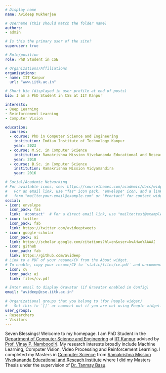 ```yaml
---
# Display name
name: Avideep Mukherjee

# Username (this should match the folder name)
authors:
- admin

# Is this the primary user of the site?
superuser: true

# Role/position
role: PhD Student in CSE

# Organizations/Affiliations
organizations:
- name: IIT Kanpur
  url: "www.iitk.ac.in"

# Short bio (displayed in user profile at end of posts)
bio: I am a PhD Student in CSE at IIT Kanpur

interests:
- Deep Learning
- Reinforcement Learning
- Computer Vision

education:
  courses:
  - course: PhD in Computer Science and Engineering
    institution: Indian Institute of Technology Kanpur
    year: 2023
  - course: M.Sc. in Computer Science
    institution: Ramakrishna Mission Vivekananda Educational and Research Institute
    year: 2018
  - course: B.Sc. in Computer Science
    institution: Ramakrishna Mission Vidyamandira
    year: 2016

# Social/Academic Networking
# For available icons, see: https://sourcethemes.com/academic/docs/widgets/#icons
#   For an email link, use "fas" icon pack, "envelope" icon, and a link in the
#   form "mailto:your-email@example.com" or "#contact" for contact widget.
social:
- icon: envelope
  icon_pack: fas
  link: '#contact'  # For a direct email link, use "mailto:test@example.org".
- icon: twitter
  icon_pack: fab
  link: https://twitter.com/avideeptweets
- icon: google-scholar
  icon_pack: ai
  link: https://scholar.google.com/citations?hl=en&user=kvAHwoYAAAAJ
- icon: github
  icon_pack: fab
  link: https://github.com/avideep
# Link to a PDF of your resume/CV from the About widget.
# To enable, copy your resume/CV to `static/files/cv.pdf` and uncomment the lines below.  
- icon: cv
  icon_pack: ai
  link: files/cv.pdf

# Enter email to display Gravatar (if Gravatar enabled in Config)
email: "avideep@cse.iitk.ac.in"
  
# Organizational groups that you belong to (for People widget)
#   Set this to `[]` or comment out if you are not using People widget.  
user_groups:
- Researchers
- Visitors
---
```


Seven Blessings! Welcome to my homepage. I am PhD Student in the [Department of Computer Science and Engineering](https://www.cse.iitk.ac.in/) at [IIT Kanpur](https://www.iitk.ac.in/) advised by [Prof. Vinay P. Namboodiri](https://www.cse.iitk.ac.in/users/vinaypn/). My research interests broadly include Machine Learning, Computer Vision, Video Processing and Reinforcement Learning. I completed my Masters in [Computer Science](http://cs.rkmvu.ac.in/) from [Ramakrishna Mission Vivekananda Educational and Reseach Institute](http://rkmvu.ac.in/) where I did my Masters Thesis under the supervision of [Dr. Tanmay Basu](https://scholar.google.co.in/citations?user=utfyHkMAAAAJ&hl=en). 